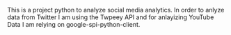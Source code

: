 This is a project python to analyze social media analytics.
In order to anlyze data from Twitter I am using the Twpeey API and for anlayizing YouTube Data I am relying on google-spi-python-client.

